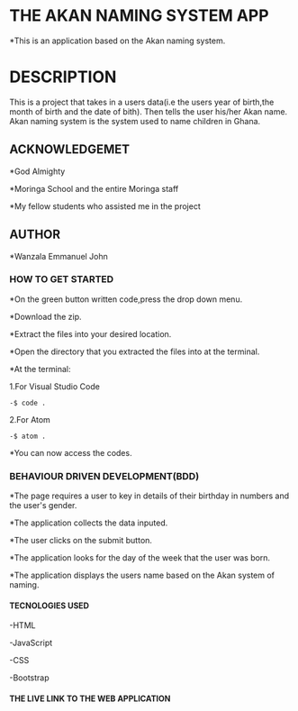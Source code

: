 # THE AKAN NAMING SYSTEM APP
*This is an application based on the Akan naming system.

# DESCRIPTION

This is a project that takes in a users data(i.e the users year of birth,the month of birth and the date of bith).
Then tells the user his/her Akan name.
Akan naming system is the system used to name children in Ghana.

## ACKNOWLEDGEMET
*God Almighty

*Moringa School and the entire Moringa staff

*My fellow students who assisted me in the project


## AUTHOR
*Wanzala Emmanuel John

### HOW TO GET STARTED
*On the green button written code,press the drop down menu.

*Download the zip.

*Extract the files into your desired location.

*Open the directory that you extracted the files into at the terminal.

*At the terminal:

1.For Visual Studio Code 

    -$ code .
2.For Atom

    -$ atom .
*You can now access the codes.

### BEHAVIOUR DRIVEN DEVELOPMENT(BDD)
*The page requires a user to key in details of their birthday in numbers and the user's gender.

*The application collects the data inputed.

*The user clicks on the submit button.

*The application looks for the day of the week that the user was born.

*The application displays the users name based on the Akan system of naming.

#### TECNOLOGIES USED
-HTML

-JavaScript

-CSS

-Bootstrap

#### THE LIVE LINK TO THE WEB APPLICATION


